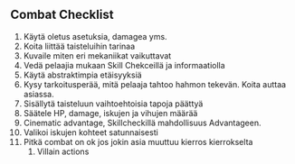 ## Combat Checklist
1. Käytä oletus asetuksia, damagea yms.
2. Koita liittää taisteluihin tarinaa
3. Kuvaile miten eri mekaniikat vaikuttavat
4. Vedä pelaajia mukaan Skill Chekceillä ja informaatiolla
5. Käytä abstraktimpia etäisyyksiä
6. Kysy tarkoitusperää, mitä pelaaja tahtoo hahmon tekevän. Koita auttaa asiassa.
7. Sisällytä taisteluun vaihtoehtoisia tapoja päättyä
8. Säätele HP, damage, iskujen ja vihujen määrää
9. Cinematic advantage, Skillcheckillä mahdollisuus Advantageen.
10. Valikoi iskujen kohteet satunnaisesti
11. Pitkä combat on ok jos jokin asia muuttuu kierros kierrokselta
	1. Villain actions